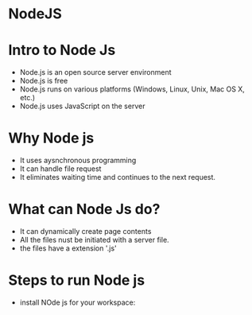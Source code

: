 # NodeJS

# Intro to Node Js
* Node.js is an open source server environment
* Node.js is free
* Node.js runs on various platforms (Windows, Linux, Unix, Mac OS X, etc.)
* Node.js uses JavaScript on the server

# Why Node js

* It  uses aysnchronous programming
* It can handle file request 
* It eliminates waiting time and continues to the next request.

# What can Node Js do?

* It can dynamically create page contents
* All the files nust be initiated with a server file.
* the files have a extension '.js'

# Steps to run  Node js

* install NOde js for your workspace: 